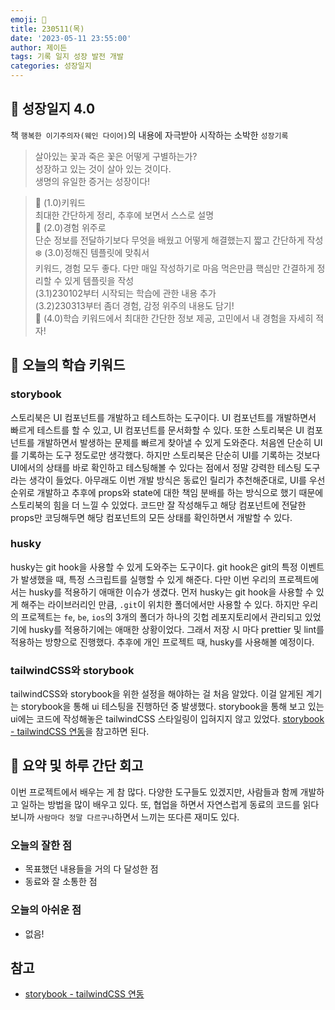 ```yaml
---
emoji: 🌱
title: 230511(목)
date: '2023-05-11 23:55:00'
author: 제이든
tags: 기록 일지 성장 발전 개발
categories: 성장일지
---
```


## 🎄 성장일지 4.0

책 `행복한 이기주의자(웨인 다이어)`의 내용에 자극받아 시작하는 소박한 `성장기록`

> 살아있는 꽃과 죽은 꽃은 어떻게 구별하는가?<br/>
> 성장하고 있는 것이 살아 있는 것이다.<br/>
> 생명의 유일한 증거는 성장이다!

> 🌳 (1.0)키워드<br/>
> 최대한 간단하게 정리, 추후에 보면서 스스로 설명<br/>
> 🍉 (2.0)경험 위주로<br/>
> 단순 정보를 전달하기보다 무엇을 배웠고 어떻게 해결했는지 짧고 간단하게 작성<br/>
> ❄️ (3.0)정해진 템플릿에 맞춰서<br/>
> 키워드, 경험 모두 좋다. 다만 매일 작성하기로 마음 먹은만큼 핵심만 간결하게 정리할 수 있게 템플릿을 작성<br/>
> (3.1)230102부터 시작되는 학습에 관한 내용 추가<br/>
> (3.2)230313부터 좀더 경험, 감정 위주의 내용도 담기!<br/>
> 🌾 (4.0)학습 키워드에서 최대한 간단한 정보 제공, 고민에서 내 경험을 자세히 적자!<br/>

## 🔑 오늘의 학습 키워드

### storybook

스토리북은 UI 컴포넌트를 개발하고 테스트하는 도구이다. UI 컴포넌트를 개발하면서 빠르게 테스트를 할 수 있고, UI 컴포넌트를 문서화할 수 있다. 또한 스토리북은 UI 컴포넌트를 개발하면서 발생하는 문제를 빠르게 찾아낼 수 있게 도와준다.
처음엔 단순히 UI를 기록하는 도구 정도로만 생각했다. 하지만 스토리북은 단순히 UI를 기록하는 것보다 UI에서의 상태를 바로 확인하고 테스팅해볼 수 있다는 점에서 정말 강력한 테스팅 도구라는 생각이 들었다.
아무래도 이번 개발 방식은 동료인 릴리가 추천해준대로, UI를 우선순위로 개발하고 추후에 props와 state에 대한 책임 분배를 하는 방식으로 했기 때문에 스토리북의 힘을 더 느낄 수 있었다. 코드만 잘 작성해두고 
해당 컴포넌트에 전달한 props만 코딩해두면 해당 컴포넌트의 모든 상태를 확인하면서 개발할 수 있다.

### husky

husky는 git hook을 사용할 수 있게 도와주는 도구이다. git hook은 git의 특정 이벤트가 발생했을 때, 특정 스크립트를 실행할 수 있게 해준다. 다만 이번 우리의 프로젝트에서는 husky를 적용하기 애매한 이슈가 생겼다.
먼저 husky는 git hook을 사용할 수 있게 해주는 라이브러리인 만큼, `.git`이 위치한 폴더에서만 사용할 수 있다. 하지만 우리의 프로젝트는 `fe`, `be`, `ios`의 3개의 폴더가 하나의 깃헙 레포지토리에서 관리되고 있었기에
husky를 적용하기에는 애매한 상황이었다. 그래서 저장 시 마다 prettier 및 lint를 적용하는 방향으로 진행했다. 추후에 개인 프로젝트 때, husky를 사용해볼 예정이다.

### tailwindCSS와 storybook

tailwindCSS와 storybook을 위한 설정을 해야하는 걸 처음 알았다. 이걸 알게된 계기는 storybook을 통해 ui 테스팅을 진행하던 중 발생했다. storybook을 통해 보고 있는 ui에는 코드에 작성해놓은 tailwindCSS 스타일링이
입혀지지 않고 있었다. [storybook - tailwindCSS 연동](https://storybook.js.org/recipes/tailwindcss)을 참고하면 된다.

## 📝 요약 및 하루 간단 회고

이번 프로젝트에서 배우는 게 참 많다. 다양한 도구들도 있겠지만, 사람들과 함께 개발하고 일하는 방법을 많이 배우고 있다. 또, 협업을 하면서 자연스럽게 동료의 코드를 읽다보니까 `사람마다 정말 다르구나`하면서 느끼는 또다른
재미도 있다.

### 오늘의 잘한 점

- 목표했던 내용들을 거의 다 달성한 점
- 동료와 잘 소통한 점

### 오늘의 아쉬운 점

- 없음!

## 참고

- [storybook - tailwindCSS 연동](https://storybook.js.org/recipes/tailwindcss)

```toc

```
